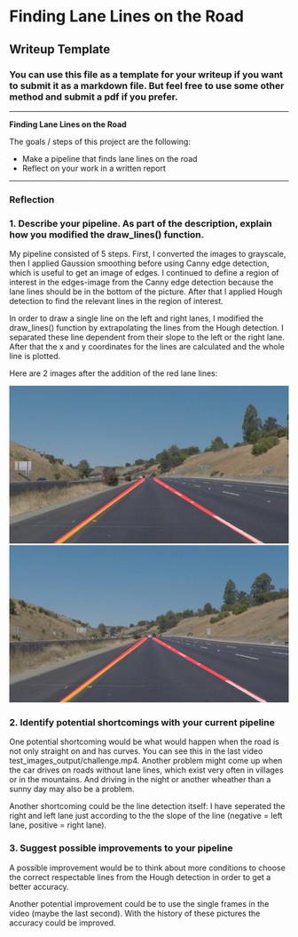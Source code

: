 # **Finding Lane Lines on the Road** 

## Writeup Template

### You can use this file as a template for your writeup if you want to submit it as a markdown file. But feel free to use some other method and submit a pdf if you prefer.

---

**Finding Lane Lines on the Road**

The goals / steps of this project are the following:
* Make a pipeline that finds lane lines on the road
* Reflect on your work in a written report


[//]: # (Image References)

[image1]: ./test_images_output/solidYellowCurve2.jpg "solidYellowCurve2.jpg"
[image2]: ./test_images_output/whiteCarLaneSwitch.jpg "whiteCarLaneSwitch.jpg"

---

### Reflection

### 1. Describe your pipeline. As part of the description, explain how you modified the draw_lines() function.

My pipeline consisted of 5 steps. First, I converted the images to grayscale, then I applied Gaussion smoothing before
using Canny edge detection, which is useful to get an image of edges. I continued to define a region of interest in the
edges-image from the Canny edge detection because the lane lines should be in the bottom of the picture. After that
I applied Hough detection to find the relevant lines in the region of interest.

In order to draw a single line on the left and right lanes, I modified the draw_lines() function by extrapolating the
lines from the Hough detection. I separated these line dependent from their slope to the left or the right lane. After that the
x and y coordinates for the lines are calculated and the whole line is plotted.

Here are 2 images after the addition of the red lane lines:

![solidYellowCurve2][image1]
![whiteCarLaneSwitch][image2]


### 2. Identify potential shortcomings with your current pipeline


One potential shortcoming would be what would happen when the road is not only straight on and has curves. You can see this in the last video
test_images_output/challenge.mp4. Another problem might come up when the car drives on roads without lane lines, which exist very often in villages or in the mountains. And driving in the night or another wheather than a sunny day may also be a problem.

Another shortcoming could be the line detection itself: I have seperated the right and left lane just according to the the slope of the line (negative = left lane, positive = right lane).


### 3. Suggest possible improvements to your pipeline

A possible improvement would be to think about more conditions to choose the correct respectable lines from the Hough detection in order to get a better accuracy.

Another potential improvement could be to use the single frames in the video (maybe the last second). With the history of these pictures the accuracy could be improved.
